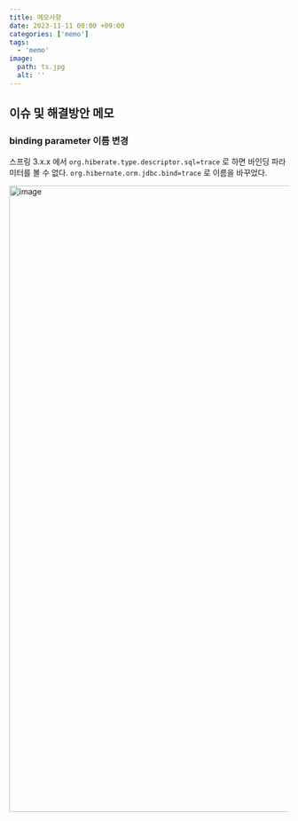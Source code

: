 ```yaml
---
title: 메모사항
date: 2023-11-11 00:00 +09:00
categories: ['memo']
tags:
  - 'memo'
image:
  path: ts.jpg
  alt: ''
---
```


<!-- @format -->

## 이슈 및 해결방안 메모

### binding parameter 이름 변경

스프링 3.x.x 에서 `org.hiberate.type.descriptor.sql=trace` 로 하면 바인딩 파라미터를 볼 수 없다. `org.hibernate.orm.jdbc.bind=trace` 로 이름을 바꾸었다.

<img width="1129" alt="image" src="https://user-images.githubusercontent.com/30681841/283562980-f8d094ee-b5ab-4173-a8e1-442564b46e46.png">

